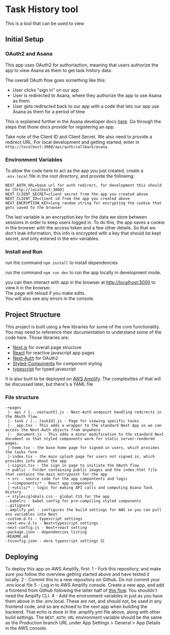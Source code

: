 # Task History tool

This is a tool that can be used to view

## Initial Setup

### OAuth2 and Asana

This app uses OAuth2 for authoriaztion, meaning that users authorize the app to view Asana as them to get task history data.

The overall OAuth flow goes something like this:

- User clicks "sign in" on our app
- User is redirected to Asana, where they authorize the app to use Asana as them.
- User gets redirected back to our app with a code that lets our app use Asana as them for a period of time

This is explained further in the Asana developer docs [here](https://developers.asana.com/docs/oauth). Go through the steps that those docs provide for registering an app.

Take note of the Client ID and Client Secret. We also need to provide a redirect URL. For local development and getting started, enter in `http://localhost:3000/api/auth/callback/asana`

### Environment Variables

To allow the code here to act as the app you just created, create a `.env.local` file in the root directory, and provide the following:

```
NEXT_AUTH_URL=base url for auth redirect, for development this should be [http://localhost:3000]
NEXT_CLIENT_SECRET=client secret from the app you created above
NEXT_CLIENT_ID=client id from the app you created above
NEXT_ENCRYPTION_KEY=long random string for encrypting the cookie that gets saved to the browser
```

The last variable is an encryption key for the data we store between sessions in order to keep users logged in. To do this, the app saves a cookie in the browser with the access token and a few other details. So that we don't leak information, this info is encrypted with a key that should be kept secret, and only entered in the env variables.

### Install and Run

run the command `npm install` to install dependencies

run the command `npm run dev` to run the app locally in development mode.

you can then interact with app in the browser at [http://localhost:3000](http://localhost:3000) to view it in the browser.\
The page will reload if you make edits.\
You will also see any errors in the console.

## Project Structure

This project is built using a few libraries for some of the core functionality. You may need to reference their documentation to understand some of the code here. Those libraries are:

- [Next.js](https://nextjs.org/docs) for overall page structure
- [React](https://reactjs.org/) for reactive javascript app pages
- [Next-Auth](https://next-auth.js.org/) for OAuth2
- [Styled-Components](https://styled-components.com/docs/) for component styling
- [typescript](https://www.typescriptlang.org/) for typed javascript

It is also built to be deployed on [AWS Amplify](https://aws.amazon.com/amplify/). The complexities of that will be discussed later, but there's a YAML file

### File structure

```
-+pages
 |- api / [...nextauth].js - Next-Auth endpoint handling redirects in the OAuth flow
 |- task / [...taskId].js - Page for viewing specific tasks
 |- _app.tsx - This adds a wrapper to the standard Next App so we can access the Next-Auth objects from anywhere
 |- _document.js - This adds a minor modification to the standard Next document so that styled components work for static server-rendered pages.
 |-home.tsx - the base home page for signed-in users, which provides the tasks form
 |-index.tsx - the main splash page for users not signed in, which provides info about the app
 |-signin.tsx - the sign in page to initiate the OAuth flow
-+ public - Folder containing public images and the index.html file that contains the main entrypoint for the app
-+ src - source code for the app compontents and logic
 |-+components/* - React app components
 |-+utils/* - logic for making API calls and computing Asana Task History
-+ styles/globals.css - global CSS for the app
-.babelrc - babel config for pre-compiling styled components
-.gitignore
-.amplify.yml - configures the build settings for AWS so you can pull env variables into Next
-custom.d.ts - typescript settings
-next-env.d.ts - Next+typescript settings
-next-config.js - Next+react setting
-package.json - dependencies listing
-README.md
-tsconfig.json - more typescript settings 😊
```

## Deploying

To deploy this app on AWS Amplify, first:
1 - Fork this repository, and make sure you follow the overview getting started above and have tested it locally.
2 - Commit this to a new repository on Github. Do not commit your .env.local file
5 - Log in to AWS Amplify console. Create a new app, and add a frontend from Github following the latter half of [this flow](https://docs.amplify.aws/guides/hosting/nextjs/q/platform/js/#deploy-and-host-a-hybrid-app-ssg-and-ssr). You shouldn't need the Amplify CLI.
4 - Add the environment variables in just as you have them above in the .env.local. These are not, and should not, be used in any frontend code, and so are echoed to the next app when building the backend. That echo is done in the .amplify.yml file above, along with other build settings. The `NEXT_AUTH_URL` environment variable should be the same as the Production branch URL under App Settings > General > App Details in the AWS console.
